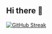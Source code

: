 ## Hi there 👋
[![GitHub Streak](https://streak-stats.demolab.com?user=Ramishworsah&theme=transparent&border_radius=20&date_format=M%20j%5B%2C%20Y%5D&card_width=700&card_height=200)](https://git.io/streak-stats)
<!--
**Ramishworsah/Ramishworsah** is a ✨ _special_ ✨ repository because its `README.md` (this file) appears on your GitHub profile.
https://streak-stats.demolab.com?user=Ramishworsah&theme=transparent&border_radius=20&date_format=M%20j%5B%2C%20Y%5D&card_width=700&card_height=200)](https://git.io/streak-stats

Here are some ideas to get you started:

- 🔭 I’m currently working on ...
- 🌱 I’m currently learning ...
- 👯 I’m looking to collaborate on ...
- 🤔 I’m looking for help with ...
- 💬 Ask me about ...
- 📫 How to reach me: ...
- 😄 Pronouns: ...
- ⚡ Fun fact: ...
-->
